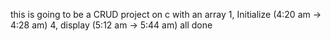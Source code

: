 this is going to be a CRUD project on c with an array
1,  Initialize (4:20 am -> 4:28 am)
4,  display (5:12 am -> 5:44 am)
all done
